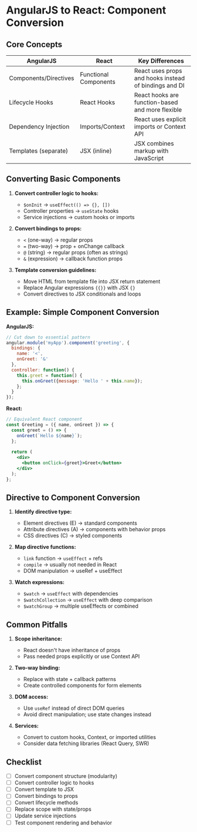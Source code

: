 # AngularJS to React: Component Conversion

## Core Concepts

| AngularJS | React | Key Differences |
|-----------|-------|-----------------|
| Components/Directives | Functional Components | React uses props and hooks instead of bindings and DI |
| Lifecycle Hooks | React Hooks | React hooks are function-based and more flexible |
| Dependency Injection | Imports/Context | React uses explicit imports or Context API |
| Templates (separate) | JSX (inline) | JSX combines markup with JavaScript |

## Converting Basic Components

1. **Convert controller logic to hooks:**
   - `$onInit` → `useEffect(() => {}, [])`
   - Controller properties → `useState` hooks
   - Service injections → custom hooks or imports

2. **Convert bindings to props:**
   - `<` (one-way) → regular props
   - `=` (two-way) → prop + onChange callback
   - `@` (string) → regular props (often as strings)
   - `&` (expression) → callback function props

3. **Template conversion guidelines:**
   - Move HTML from template file into JSX return statement
   - Replace Angular expressions `{{}}` with JSX `{}`
   - Convert directives to JSX conditionals and loops

## Example: Simple Component Conversion

**AngularJS:**
```javascript
// Cut down to essential pattern
angular.module('myApp').component('greeting', {
  bindings: {
    name: '<',
    onGreet: '&'
  },
  controller: function() {
    this.greet = function() {
      this.onGreet({message: 'Hello ' + this.name});
    };
  }
});
```

**React:**
```jsx
// Equivalent React component
const Greeting = ({ name, onGreet }) => {
  const greet = () => {
    onGreet(`Hello ${name}`);
  };
  
  return (
    <div>
      <button onClick={greet}>Greet</button>
    </div>
  );
};
```

## Directive to Component Conversion

1. **Identify directive type:**
   - Element directives (E) → standard components
   - Attribute directives (A) → components with behavior props
   - CSS directives (C) → styled components

2. **Map directive functions:**
   - `link` function → `useEffect` + refs
   - `compile` → usually not needed in React
   - DOM manipulation → useRef + useEffect

3. **Watch expressions:**
   - `$watch` → `useEffect` with dependencies
   - `$watchCollection` → `useEffect` with deep comparison
   - `$watchGroup` → multiple useEffects or combined

## Common Pitfalls

1. **Scope inheritance:** 
   - React doesn't have inheritance of props
   - Pass needed props explicitly or use Context API

2. **Two-way binding:**
   - Replace with state + callback patterns
   - Create controlled components for form elements

3. **DOM access:** 
   - Use `useRef` instead of direct DOM queries
   - Avoid direct manipulation; use state changes instead

4. **Services:**
   - Convert to custom hooks, Context, or imported utilities
   - Consider data fetching libraries (React Query, SWR)

## Checklist

- [ ] Convert component structure (modularity)
- [ ] Convert controller logic to hooks
- [ ] Convert template to JSX
- [ ] Convert bindings to props
- [ ] Convert lifecycle methods
- [ ] Replace scope with state/props
- [ ] Update service injections
- [ ] Test component rendering and behavior